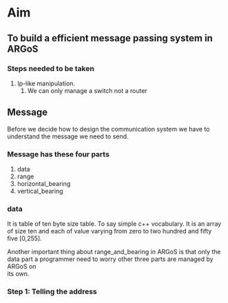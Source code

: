 # Aim
## To build a efficient message passing system in ARGoS

### Steps needed to be taken

1. Ip-like manipulation.
    1. We can only manage a switch not a router

## Message

  Before we decide how to design the communication system we have to  
understand the message we need to send.  

### Message has these four parts
1. data
2. range
3. horizontal_bearing
4. vertical_bearing  

### data  

It is table of ten byte size table. To say simple c++ vocabulary. It is an
array of size ten and each of value varying from zero to two hundred and fifty  
five [0,255].

Another important thing about range_and_bearing in ARGoS is that only the  
data part a programmer need to worry other three parts are managed by ARGoS on  
its own.
### Step 1: Telling the address
